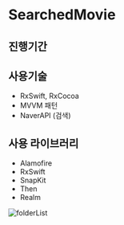 # SearchedMovie

## 진행기간

## 사용기술
- RxSwift, RxCocoa
- MVVM 패턴
- NaverAPI (검색)

## 사용 라이브러리
- Alamofire
- RxSwift
- SnapKit
- Then
- Realm


![folderList](https://user-images.githubusercontent.com/53036267/174771768-8a9167e7-4150-464c-8773-1963af7db106.png)
